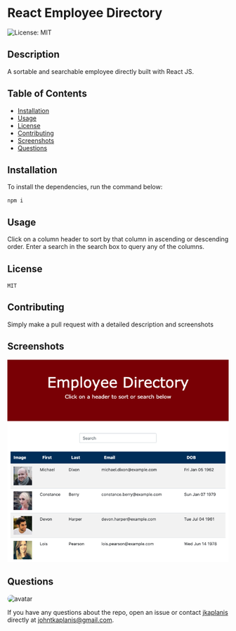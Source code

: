 # React Employee Directory

![License: MIT](https://img.shields.io/badge/License-MIT-blue.svg)

## Description

A sortable and searchable employee directly built with React JS.

## Table of Contents

- [Installation](#installation)
- [Usage](#usage)
- [License](#license)
- [Contributing](#contributing)
- [Screenshots](#screenshots)
- [Questions](#questions)

## Installation

To install the dependencies, run the command below:

```
npm i
```

## Usage

Click on a column header to sort by that column in ascending or descending order. Enter a search in the search box to query any of the columns.

## License

```
MIT
```

## Contributing

Simply make a pull request with a detailed description and screenshots

## Screenshots

![Home Page](/public/screenshot1.png)

## Questions

<img src="https://avatars0.githubusercontent.com/u/60801135?v=4" alt="avatar" style="border-radius: 64px" width="60"/>

If you have any questions about the repo, open an issue or contact [jkaplanis](https://github.com/jkaplanis) directly at [johntkaplanis@gmail.com](mailto:johntkaplanis@gmail.com).
